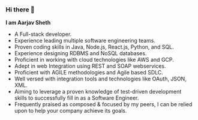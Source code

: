 ### Hi there 👋

<!--
**aarjavsheth/aarjavsheth** is a ✨ _special_ ✨ repository because its `README.md` (this file) appears on your GitHub profile. -->

**I am Aarjav Sheth** 
- A Full-stack developer.
- Experience leading multiple software engineering teams.
- Proven coding skills in Java, Node.js, React.js, Python, and SQL.
- Experience designing RDBMS and NoSQL databases.
- Proficient in working with cloud technologies like AWS and GCP.
- Adept in web Integration using REST and SOAP webservices.
- Proficient with AGILE methodologies and Agile based SDLC.
- Well versed with integration tools and technologies like OAuth, JSON, XML.
- Aiming to leverage a proven knowledge of test-driven development skills to successfully fill in as a Software Engineer.
- Frequently praised as composed & focused by my peers, I can be relied upon to help your company achieve its goals.
